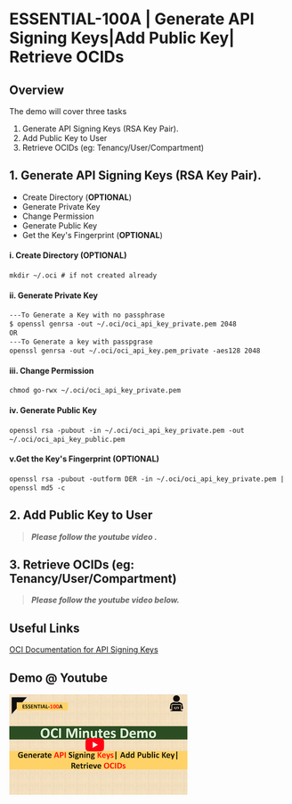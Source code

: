 # ESSENTIAL-100A | Generate API Signing Keys|Add Public Key| Retrieve OCIDs

## Overview

The demo will cover three tasks

1.  Generate API Signing Keys (RSA Key Pair).
2. Add Public Key to User
3. Retrieve OCIDs (eg: Tenancy/User/Compartment)

## 1. Generate API Signing Keys (RSA Key Pair).
- Create Directory (**OPTIONAL**)
- Generate Private Key
- Change Permission
- Generate Public Key
- Get the Key's Fingerprint (**OPTIONAL**)

#### i. Create Directory (OPTIONAL)
	mkdir ~/.oci # if not created already

#### ii. Generate Private Key
    ---To Generate a Key with no passphrase
    $ openssl genrsa -out ~/.oci/oci_api_key_private.pem 2048
    OR
    ---To Generate a key with passpgrase
    openssl genrsa -out ~/.oci/oci_api_key.pem_private -aes128 2048 
#### iii. Change Permission    
	chmod go-rwx ~/.oci/oci_api_key_private.pem

#### iv. Generate Public Key
	openssl rsa -pubout -in ~/.oci/oci_api_key_private.pem -out ~/.oci/oci_api_key_public.pem

#### v.Get the Key's Fingerprint (OPTIONAL)
	openssl rsa -pubout -outform DER -in ~/.oci/oci_api_key_private.pem | openssl md5 -c

## 2. Add Public Key to User

> ***Please follow the youtube video .***

## 3. Retrieve OCIDs (eg: Tenancy/User/Compartment)

> ***Please follow the youtube video below.***



## Useful Links

[OCI Documentation for API Signing Keys](https://docs.cloud.oracle.com/en-us/iaas/Content/API/Concepts/apisigningkey.htm)

## Demo @ Youtube

[![ESSENTIAL-100A](img/thumbnail_320x320.png)](https://youtu.be/59uyIrfd1IY "Click to watch on YouTube")





